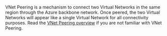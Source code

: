 VNet Peering is a mechanism to connect two Virtual Networks in the same region through the Azure backbone network. Once peered, the two Virtual Networks will appear like a single Virtual Network for all connectivity purposes. Read the [VNet Peering overview](/documentation/articles/virtual-network-peering-overview/) if you are not familiar with VNet Peering.
